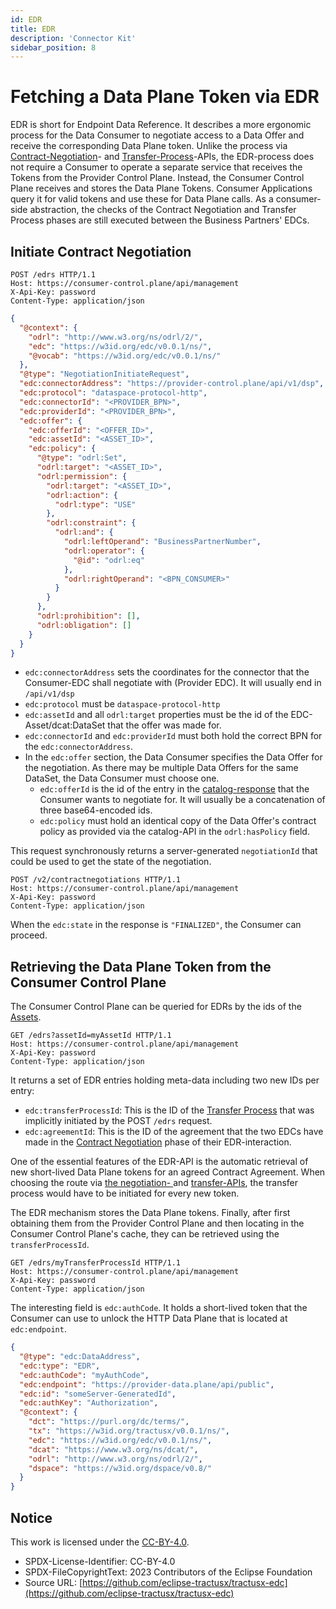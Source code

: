 ```yaml
---
id: EDR
title: EDR
description: 'Connector Kit'
sidebar_position: 8
---
```


# Fetching a Data Plane Token via EDR

EDR is short for Endpoint Data Reference. It describes a more ergonomic process for the Data Consumer
to negotiate access to a Data Offer and receive the corresponding Data Plane token. Unlike the process via 
[Contract-Negotiation](6-contract-negotiation.md)- and [Transfer-Process](7-transfer-process.md)-APIs, the EDR-process does not require a Consumer to operate a 
separate service that receives the Tokens from the Provider Control Plane. Instead, the Consumer Control Plane receives 
and stores the Data Plane Tokens. Consumer Applications query it for valid tokens and use these for Data Plane calls.
As a consumer-side abstraction, the checks of the Contract Negotiation and Transfer Process phases are still executed
between the Business Partners' EDCs.

## Initiate Contract Negotiation

```http
POST /edrs HTTP/1.1
Host: https://consumer-control.plane/api/management
X-Api-Key: password
Content-Type: application/json
```

```json
{
  "@context": {
    "odrl": "http://www.w3.org/ns/odrl/2/",
    "edc": "https://w3id.org/edc/v0.0.1/ns/",
    "@vocab": "https://w3id.org/edc/v0.0.1/ns/"
  },
  "@type": "NegotiationInitiateRequest",
  "edc:connectorAddress": "https://provider-control.plane/api/v1/dsp",
  "edc:protocol": "dataspace-protocol-http",
  "edc:connectorId": "<PROVIDER_BPN>",
  "edc:providerId": "<PROVIDER_BPN>",
  "edc:offer": {
    "edc:offerId": "<OFFER_ID>",
    "edc:assetId": "<ASSET_ID>",
    "edc:policy": {
      "@type": "odrl:Set",
      "odrl:target": "<ASSET_ID>",
      "odrl:permission": {
        "odrl:target": "<ASSET_ID>",
        "odrl:action": {
          "odrl:type": "USE"
        },
        "odrl:constraint": {
          "odrl:and": {
            "odrl:leftOperand": "BusinessPartnerNumber",
            "odrl:operator": {
              "@id": "odrl:eq"
            },
            "odrl:rightOperand": "<BPN_CONSUMER>"
          }
        }
      },
      "odrl:prohibition": [],
      "odrl:obligation": []
    }
  }
}
```
- `edc:connectorAddress` sets the coordinates for the connector that the Consumer-EDC shall negotiate with (Provider EDC).
  It will usually end in `/api/v1/dsp`
- `edc:protocol` must be `dataspace-protocol-http`
- `edc:assetId` and all `odrl:target` properties must be the id of the EDC-Asset/dcat:DataSet that the offer was made for.
- `edc:connectorId` and `edc:providerId` must both hold the correct BPN for the `edc:connectorAddress`.
- In the `edc:offer` section, the Data Consumer specifies the Data Offer for the negotiation. As there may be multiple
  Data Offers for the same DataSet, the Data Consumer must choose one.
    - `edc:offerId` is the id of the entry in the [catalog-response](5-catalog.md) that the Consumer wants to negotiate for.
      It will usually be a concatenation of three base64-encoded ids.
    - `edc:policy` must hold an identical copy of the Data Offer's contract policy as provided via the catalog-API in the
      `odrl:hasPolicy` field.

This request synchronously returns a server-generated `negotiationId` that could be used to get the state of the negotiation.

```http
POST /v2/contractnegotiations HTTP/1.1
Host: https://consumer-control.plane/api/management
X-Api-Key: password
Content-Type: application/json
```
When the `edc:state` in the response is `"FINALIZED"`, the Consumer can proceed. 

## Retrieving the Data Plane Token from the Consumer Control Plane

The Consumer Control Plane can be queried for EDRs by the ids of the [Assets](2-assets.md).

```http
GET /edrs?assetId=myAssetId HTTP/1.1
Host: https://consumer-control.plane/api/management
X-Api-Key: password
Content-Type: application/json
```

It returns a set of EDR entries holding meta-data including two new IDs per entry:
- `edc:transferProcessId`: This is the ID of the [Transfer Process](7-transfer-process.md) that was implicitly initiated 
by the POST `/edrs` request.
- `edc:agreementId`: This is the ID of the agreement that the two EDCs have made in the [Contract Negotiation](6-contract-negotiation.md)
phase of their EDR-interaction. 

One of the essential features of the EDR-API is the automatic retrieval of new short-lived Data Plane tokens for an 
agreed Contract Agreement. When choosing the route via [the negotiation- ](6-contract-negotiation.md) and [transfer-APIs](7-transfer-process.md),
the transfer process would have to be initiated for every new token.

The EDR mechanism stores the Data Plane tokens. Finally, after first obtaining them from the Provider Control Plane and 
then locating in the Consumer Control Plane's cache, they can be retrieved using the `transferProcessId`.

```http
GET /edrs/myTransferProcessId HTTP/1.1
Host: https://consumer-control.plane/api/management
X-Api-Key: password
Content-Type: application/json
```

The interesting field is `edc:authCode`. It holds a short-lived token that the Consumer can use to unlock the HTTP Data Plane
that is located at `edc:endpoint`.

```json
{
  "@type": "edc:DataAddress",
  "edc:type": "EDR",
  "edc:authCode": "myAuthCode",
  "edc:endpoint": "https://provider-data.plane/api/public",
  "edc:id": "someServer-GeneratedId",
  "edc:authKey": "Authorization",
  "@context": {
    "dct": "https://purl.org/dc/terms/",
    "tx": "https://w3id.org/tractusx/v0.0.1/ns/",
    "edc": "https://w3id.org/edc/v0.0.1/ns/",
    "dcat": "https://www.w3.org/ns/dcat/",
    "odrl": "http://www.w3.org/ns/odrl/2/",
    "dspace": "https://w3id.org/dspace/v0.8/"
  }
}
```

## Notice

This work is licensed under the [CC-BY-4.0](https://creativecommons.org/licenses/by/4.0/legalcode).

- SPDX-License-Identifier: CC-BY-4.0
- SPDX-FileCopyrightText: 2023 Contributors of the Eclipse Foundation
- Source URL: [https://github.com/eclipse-tractusx/tractusx-edc](https://github.com/eclipse-tractusx/tractusx-edc)
